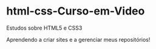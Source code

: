 # html-css-Curso-em-Video
 Estudos sobre HTML5 e CSS3

 Aprendendo a criar sites e a gerenciar meus repositórios!
